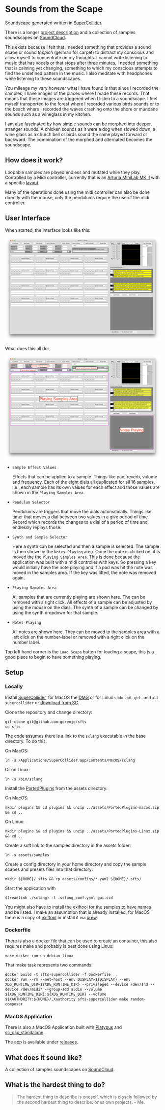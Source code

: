 # Sounds from the Scape

Soundscape generated written in [SuperCollider](https://supercollider.github.io/).

There is a longer [project description](https://gregorius.rippenstein.art/works/sfts) and a collection of samples soundscapes on [SoundCloud](https://soundcloud.com/user-47380021).

This exists because I felt that I needed something that provides a sound scape or sound _teppich_ (german for carpet) to distract my conscious and allow myself to concentrate on my thoughts. I cannot write listening to music that has vocals or that stops after three minutes. I needed something that is calming yet changing, something to which my conscious attempts to find the undefined pattern in the music. I also meditate with headphones while listening to these soundscapes.

You mileage my vary however what I have found is that since I recorded the samples, I have images of the places where I made these records. That means that these images are triggered when I listen to a soundscape. I feel myself transported to the forest where I recorded various birds sounds or to the beach where I recorded the waves crashing onto the shore or mundane sounds such as a wineglass in my kitchen.

I am also fascinated by how simple sounds can be morphed into deeper, stranger sounds. A chicken sounds as it were a dog when slowed down, a wine glass as a church bell or birds sound the same played forward or backward. The combination of the morphed and alternated becomes the soundscape.

## How does it work?

Loopable samples are played endless and mutated while they play. Controlled by a Midi controller, currently that is an [Arturia MiniLab MK II](https://www.arturia.com/products/hybrid-synths/minilab-mkii/overview) with a specific [layout](/assets/sfts-arturia-layout.minilabmk2).

Many of the operations done using the midi controller can also be done directly with the mouse, only the pendulums require the use of the midi controller.

## User Interface

When started, the interface looks like this:

<img src="/assets/screen-1-clean.png"/>

What does this all do:

<img src="/assets/screen-1.png"/>

- `Sample Effect Values`
    
    Effects that can be applied to a sample. Things like pan, reverb, volume and frequency. Each of the eight dials all duplicated for all 16 samples, i.e., each sample has its own values for each effect and those values are shown in the `Playing Samples Area`.

- `Pendulum Selector`
    
    Pendulums are triggers that move the dials automatically. Things like timer that moves a dial between two values in a give period of time. Record which records the changes to a dial of a period of time and endlessly replays those.
    
- `Synth and Sample Selector` 
    
    Here a synth can be selected and then a sample is selected. The sample is then shown in the `Notes Playing` area. Once the note is clicked on, it is moved the the `Playing Samples Area`. This is done because the application was built with a midi controller with keys. So pressing a key would initially have the note playing and if a pad was hit the note was moved in the samples area. If the key was lifted, the note was removed again.
    
- `Playing Samples Area` 

    All samples that are currently playing are shown here. The can be removed with a right click. All effects of a sample can be adjusted by using the mouse on the dials. The synth of a sample can be changed by using the synth dropdown for that sample.
    
- `Notes Playing`
    
    All notes are shown here. They can be moved to the samples area with a left click on the number-label or removed with a right click on the number label.
    
Top left hand corner is the `Load Scape` button for loading a scape, this is a good place to begin to have something playing.

## Setup

### Locally

Install [SuperCollider](https://supercollider.github.io/), for MacOS the [DMG](https://supercollider.github.io/downloads#mac) or for Linux `sudo apt-get install supercollider` or [download from SC](https://supercollider.github.io/downloads#linux).

Clone the repository and change directory:
```
git clone git@github.com:gorenje/sfts
cd sfts
```

The code assumes there is a link to the `sclang` executable in the base directory. To do this,

On MacOS:

```
ln -s /Applications/SuperCollider.app/Contents/MacOS/sclang
```

Or on Linux:

```
ln -s /bin/sclang
```


Install the [PortedPlugins](https://github.com/madskjeldgaard/portedplugins) from the assets directory:

On MacOS:

```
mkdir plugins && cd plugins && unzip ../assets/PortedPlugins-macos.zip && cd ..
```

On Linux:

```
mkdir plugins && cd plugins && unzip ../assets/PortedPlugins-Linux.zip && cd ..
```

Create a soft link to the samples directory in the assets folder:

```
ln -s assets/samples
```

Create a config directory in your home directory and copy the sample scapes and presets files into that directory:

```
mkdir ${HOME}/.sfts && cp assets/configs/*.yaml ${HOME}/.sfts/
```

Start the application with

```
$(readlink ./sclang) -l .sclang_conf.yaml gui.scd
```

You might also have to install the [exiftool](https://exiftool.org/) for the samples to have names and be listed. I make an assumption that is already installed, for MacOS there is a copy of [exiftool](/assets/mac_app/exiftool) or install it via [brew](https://formulae.brew.sh/formula/exiftool).


### Dockerfile

There is also a docker file that can be used to create an container, this also requires make and probably is best done using Linux:

```
make docker-run-on-debian-linux
```

That make task represents two commands:

```
docker build -t sfts-supercollider -f Dockerfile  .
docker run --rm --net=host --env DISPLAY=${DISPLAY} --env XDG_RUNTIME_DIR=${XDG_RUNTIME_DIR} --privileged --device /dev/snd --device /dev/midi* --group-add audio --volume ${XDG_RUNTIME_DIR}:${XDG_RUNTIME_DIR} --volume $$XAUTHORITY:${HOME}/.Xauthority sfts-supercollider make random-composer
```


### MacOS Application

There is also a MacOS Application built with [Platypus](http://sveinbjorn.org/platypus) and [sc_osx_standalone](https://github.com/dathinaios/sc_osx_standalone).

The app is available under [releases](https://github.com/gorenje/sfts/releases).


## What does it sound like?

A collection of samples soundscapes on [SoundCloud](https://soundcloud.com/user-47380021).

## What is the hardest thing to do?

> The hardest thing to describe is oneself, which is closely followed by the second hardest thing to describe: ones own projects. - Me.

